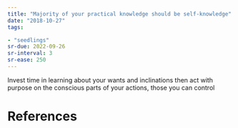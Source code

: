 ```yaml
---
title: "Majority of your practical knowledge should be self-knowledge"
date: "2018-10-27"
tags:

- "seedlings"
sr-due: 2022-09-26
sr-interval: 3
sr-ease: 250
---
```


Invest time in learning about your wants and inclinations then act with purpose on the conscious parts of your actions, those you can control

# References